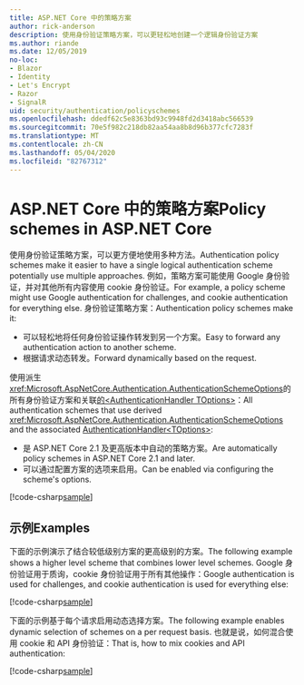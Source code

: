 ```yaml
---
title: ASP.NET Core 中的策略方案
author: rick-anderson
description: 使用身份验证策略方案，可以更轻松地创建一个逻辑身份验证方案
ms.author: riande
ms.date: 12/05/2019
no-loc:
- Blazor
- Identity
- Let's Encrypt
- Razor
- SignalR
uid: security/authentication/policyschemes
ms.openlocfilehash: ddedf62c5e8363bd93c9948fd2d3418abc566539
ms.sourcegitcommit: 70e5f982c218db82aa54aa8b8d96b377cfc7283f
ms.translationtype: MT
ms.contentlocale: zh-CN
ms.lasthandoff: 05/04/2020
ms.locfileid: "82767312"
---
```

# <a name="policy-schemes-in-aspnet-core"></a><span data-ttu-id="ea44a-103">ASP.NET Core 中的策略方案</span><span class="sxs-lookup"><span data-stu-id="ea44a-103">Policy schemes in ASP.NET Core</span></span>

<span data-ttu-id="ea44a-104">使用身份验证策略方案，可以更方便地使用多种方法。</span><span class="sxs-lookup"><span data-stu-id="ea44a-104">Authentication policy schemes make it easier to have a single logical authentication scheme potentially use multiple approaches.</span></span> <span data-ttu-id="ea44a-105">例如，策略方案可能使用 Google 身份验证，并对其他所有内容使用 cookie 身份验证。</span><span class="sxs-lookup"><span data-stu-id="ea44a-105">For example, a policy scheme might use Google authentication for challenges, and cookie authentication for everything else.</span></span> <span data-ttu-id="ea44a-106">身份验证策略方案：</span><span class="sxs-lookup"><span data-stu-id="ea44a-106">Authentication policy schemes make it:</span></span>

* <span data-ttu-id="ea44a-107">可以轻松地将任何身份验证操作转发到另一个方案。</span><span class="sxs-lookup"><span data-stu-id="ea44a-107">Easy to forward any authentication action to another scheme.</span></span>
* <span data-ttu-id="ea44a-108">根据请求动态转发。</span><span class="sxs-lookup"><span data-stu-id="ea44a-108">Forward dynamically based on the request.</span></span>

<span data-ttu-id="ea44a-109">使用派生<xref:Microsoft.AspNetCore.Authentication.AuthenticationSchemeOptions>的所有身份验证方案和关联[的\<AuthenticationHandler TOptions>](/dotnet/api/microsoft.aspnetcore.authentication.authenticationhandler-1)：</span><span class="sxs-lookup"><span data-stu-id="ea44a-109">All authentication schemes that use derived <xref:Microsoft.AspNetCore.Authentication.AuthenticationSchemeOptions> and the associated [AuthenticationHandler\<TOptions>](/dotnet/api/microsoft.aspnetcore.authentication.authenticationhandler-1):</span></span>

* <span data-ttu-id="ea44a-110">是 ASP.NET Core 2.1 及更高版本中自动的策略方案。</span><span class="sxs-lookup"><span data-stu-id="ea44a-110">Are automatically policy schemes in ASP.NET Core 2.1 and later.</span></span>
* <span data-ttu-id="ea44a-111">可以通过配置方案的选项来启用。</span><span class="sxs-lookup"><span data-stu-id="ea44a-111">Can be enabled via configuring the scheme's options.</span></span>

[!code-csharp[sample](policyschemes/samples/AuthenticationSchemeOptions.cs?name=snippet)]

## <a name="examples"></a><span data-ttu-id="ea44a-112">示例</span><span class="sxs-lookup"><span data-stu-id="ea44a-112">Examples</span></span>

<span data-ttu-id="ea44a-113">下面的示例演示了结合较低级别方案的更高级别的方案。</span><span class="sxs-lookup"><span data-stu-id="ea44a-113">The following example shows a higher level scheme that combines lower level schemes.</span></span> <span data-ttu-id="ea44a-114">Google 身份验证用于质询，cookie 身份验证用于所有其他操作：</span><span class="sxs-lookup"><span data-stu-id="ea44a-114">Google authentication is used for challenges, and cookie authentication is used for everything else:</span></span>

[!code-csharp[sample](policyschemes/samples/Startup.cs?name=snippet1)]

<span data-ttu-id="ea44a-115">下面的示例基于每个请求启用动态选择方案。</span><span class="sxs-lookup"><span data-stu-id="ea44a-115">The following example enables dynamic selection of schemes on a per request basis.</span></span> <span data-ttu-id="ea44a-116">也就是说，如何混合使用 cookie 和 API 身份验证：</span><span class="sxs-lookup"><span data-stu-id="ea44a-116">That is, how to mix cookies and API authentication:</span></span>

 <!-- REVIEW, missing If set in public Func<HttpContext, string> ForwardDefaultSelector -->

[!code-csharp[sample](policyschemes/samples/Startup.cs?name=snippet2)]
